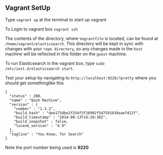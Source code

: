 Vagrant SetUp
-------------

Type `vagrant up` at the terminal to start up vagrant

To Login to vagrant box `vagrant ssh`

The contents of the directory, where `Vagrantfile` is located, can be found at `/home/vagrant/elasticsearch`.
This directory will be kept in sync with changes with your `repo directory`, so any changes made in the `host` machine will be reflected in this folder on the `guest` machine.

To run Elasticsearch in the vagrant box, type `sudo /etc/init.d/elasticsearch start`.

Test your setup by navigating to `http://localhost:9220/?pretty` where you should get somethinglike this
```
{
  "status" : 200,
  "name" : "Qash Machine",
  "version" : {
    "number" : "1.3.2",
    "build_hash" : "dee175dbe2f254f3f26992f5d7591939aaefd12f",
    "build_timestamp" : "2014-08-13T14:29:30Z",
    "build_snapshot" : false,
    "lucene_version" : "4.9"
  },
  "tagline" : "You Know, for Search"
}
```

Note the port number being used is **9220**
